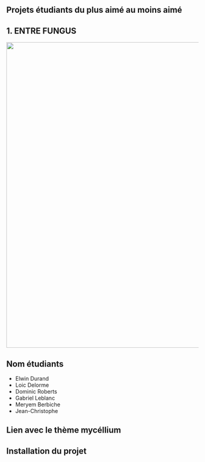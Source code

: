 ## Projets étudiants du plus aimé au moins aimé

## 1. ENTRE FUNGUS

<img src="photos/mycellium_fungus.png" width=800px heigth=800px />

## Nom étudiants
- Elwin Durand
- Loic Delorme
- Dominic Roberts
- Gabriel Leblanc
- Meryem Berbiche
- Jean-Christophe

## Lien avec le thème mycéllium

## Installation du projet
